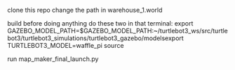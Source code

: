 clone this repo
change the path in warehouse_1.world

build
before doing anything do these two in that terminal:
export GAZEBO_MODEL_PATH=$GAZEBO_MODEL_PATH:~/turtlebot3_ws/src/turtlebot3/turtlebot3_simulations/turtlebot3_gazebo/modelsexport TURTLEBOT3_MODEL=waffle_pi
source 

run map_maker_final_launch.py

